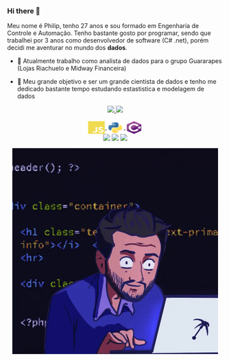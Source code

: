 ### Hi there 👋
Meu nome é Philip, tenho 27 anos e sou formado em Engenharia de Controle e Automação. Tenho bastante gosto por programar, sendo que trabalhei por 3 anos como desenvolvedor de software (C# .net), porém decidi me aventurar no mundo dos **dados**.

- 🔭 Atualmente trabalho como analista de dados para o grupo Guararapes (Lojas Riachuelo e Midway Financeira)

- 🌱 Meu grande objetivo e ser um grande cientista de dados e tenho me dedicado bastante tempo estudando estastistica e modelagem de dados

<div align="center">
  <a href="https://github.com/ptg1995">
  <img height="180em" src="https://github-readme-stats.vercel.app/api?username=ptg1995&show_icons=true&theme=dracula&include_all_commits=true&count_private=true"/>
  <img height="180em" src="https://github-readme-stats.vercel.app/api/top-langs/?username=ptg1995&layout=compact&langs_count=7&theme=dracula"/>
</div>
<div align="center"><br>
  <img align="center" alt="Rafa-Js" height="30" width="40" src="https://raw.githubusercontent.com/devicons/devicon/master/icons/javascript/javascript-plain.svg">
  <img align="center" alt="Rafa-Python" height="30" width="40" src="https://raw.githubusercontent.com/devicons/devicon/master/icons/python/python-original.svg">
  <img align="center" alt="Rafa-Csharp" height="30" width="40" src="https://raw.githubusercontent.com/devicons/devicon/master/icons/csharp/csharp-original.svg">
  <br>
</div>
 
<div align="center"> 
  <a href="https://www.instagram.com/philiptavares" target="_blank"><img src="https://img.shields.io/badge/-Instagram-%23E4405F?style=for-the-badge&logo=instagram&logoColor=white" target="_blank"></a>
  <a href = "mailto:philiptavaresvs@gmail.com"><img src="https://img.shields.io/badge/-Gmail-%23333?style=for-the-badge&logo=gmail&logoColor=white" target="_blank"></a>
  <a href="https://www.linkedin.com/in/philip-guedes" target="_blank"><img src="https://img.shields.io/badge/-LinkedIn-%230077B5?style=for-the-badge&logo=linkedin&logoColor=white" target="_blank"></a> 
  <div align="center">

  ![Snake animation](giphydois.gif)
</div>
